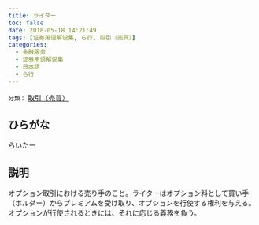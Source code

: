 ```yaml
---
title: ライター
toc: false
date: 2018-05-18 14:21:49
tags: [证券用语解说集, ら行, 取引（売買）]
categories:
  - 金融服务
  - 证券用语解说集
  - 日本語
  - ら行
---
```


`分類：` [取引（売買）](/tags/取引（売買）/)

## ひらがな

らいたー

## 説明

オプション取引における売り手のこと。ライターはオプション料として買い手（ホルダー）からプレミアムを受け取り、オプションを行使する権利を与える。オプションが行使されるときには、それに応じる義務を負う。
